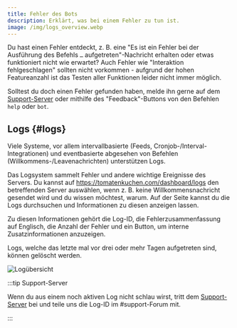 ```yaml
---
title: Fehler des Bots
description: Erklärt, was bei einem Fehler zu tun ist.
image: /img/logs_overview.webp
---
```


Du hast einen Fehler entdeckt, z. B. eine "Es ist ein Fehler bei der Ausführung des Befehls `…` aufgetreten"-Nachricht erhalten oder etwas funktioniert nicht wie erwartet?
Auch Fehler wie "Interaktion fehlgeschlagen" sollten nicht vorkommen - aufgrund der hohen Featureanzahl ist das Testen aller Funktionen leider nicht immer möglich.

Solltest du doch einen Fehler gefunden haben, melde ihn gerne auf dem [Support-Server](https://tomatenkuchen.com/discord) oder mithilfe des "Feedback"-Buttons von den Befehlen `help` oder `bot`.

## Logs {#logs}

Viele Systeme, vor allem intervallbasierte (Feeds, Cronjob-/Interval-Integrationen) und eventbasierte abgesehen von Befehlen (Willkommens-/Leavenachrichten) unterstützen Logs.

Das Logsystem sammelt Fehler und andere wichtige Ereignisse des Servers. Du kannst auf https://tomatenkuchen.com/dashboard/logs den betreffenden Server auswählen, wenn z. B. keine Willkommensnachricht gesendet wird und du wissen möchtest, warum. Auf der Seite kannst du die Logs durchsuchen und Informationen zu diesen anzeigen lassen.

Zu diesen Informationen gehört die Log-ID, die Fehlerzusammenfassung auf Englisch, die Anzahl der Fehler und ein Button, um interne Zusatzinformationen anzuzeigen.

Logs, welche das letzte mal vor drei oder mehr Tagen aufgetreten sind, können gelöscht werden.

![Logübersicht](/img/logs_overview.webp)

:::tip Support-Server

Wenn du aus einem noch aktiven Log nicht schlau wirst, tritt dem [Support-Server](https://tomatenkuchen.com/discord) bei und teile uns die Log-ID im #support-Forum mit.

:::
